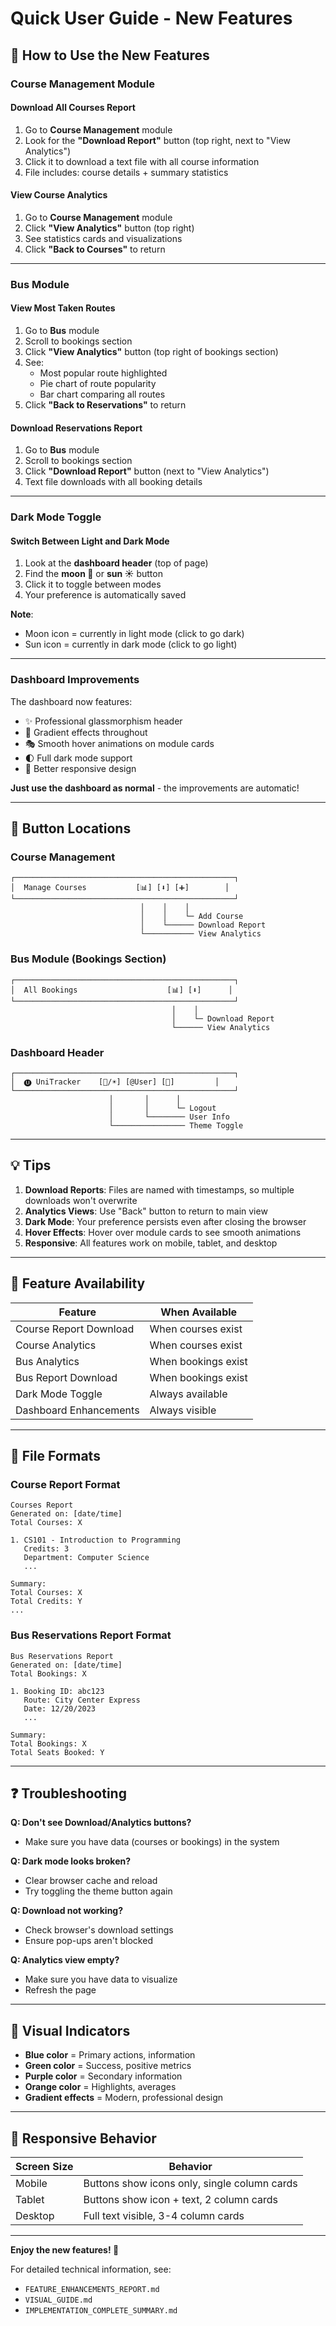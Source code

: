 # Quick User Guide - New Features

## 🚀 How to Use the New Features

### Course Management Module

#### Download All Courses Report
1. Go to **Course Management** module
2. Look for the **"Download Report"** button (top right, next to "View Analytics")
3. Click it to download a text file with all course information
4. File includes: course details + summary statistics

#### View Course Analytics
1. Go to **Course Management** module
2. Click **"View Analytics"** button (top right)
3. See statistics cards and visualizations
4. Click **"Back to Courses"** to return

---

### Bus Module

#### View Most Taken Routes
1. Go to **Bus** module
2. Scroll to bookings section
3. Click **"View Analytics"** button (top right of bookings section)
4. See:
   - Most popular route highlighted
   - Pie chart of route popularity
   - Bar chart comparing all routes
5. Click **"Back to Reservations"** to return

#### Download Reservations Report
1. Go to **Bus** module
2. Scroll to bookings section
3. Click **"Download Report"** button (next to "View Analytics")
4. Text file downloads with all booking details

---

### Dark Mode Toggle

#### Switch Between Light and Dark Mode
1. Look at the **dashboard header** (top of page)
2. Find the **moon 🌙** or **sun ☀️** button
3. Click it to toggle between modes
4. Your preference is automatically saved

**Note**: 
- Moon icon = currently in light mode (click to go dark)
- Sun icon = currently in dark mode (click to go light)

---

### Dashboard Improvements

The dashboard now features:
- ✨ Professional glassmorphism header
- 🎨 Gradient effects throughout
- 🎭 Smooth hover animations on module cards
- 🌓 Full dark mode support
- 📱 Better responsive design

**Just use the dashboard as normal** - the improvements are automatic!

---

## 📍 Button Locations

### Course Management
```
┌─────────────────────────────────────────────────┐
│  Manage Courses           [📊] [⬇️] [➕]        │
└─────────────────────────────────────────────────┘
                             │    │    │
                             │    │    └─ Add Course
                             │    └────── Download Report
                             └─────────── View Analytics
```

### Bus Module (Bookings Section)
```
┌─────────────────────────────────────────────────┐
│  All Bookings                    [📊] [⬇️]      │
└─────────────────────────────────────────────────┘
                                    │    │
                                    │    └─ Download Report
                                    └────── View Analytics
```

### Dashboard Header
```
┌─────────────────────────────────────────────────┐
│  🅤 UniTracker    [🌙/☀️] [@User] [🚪]         │
└─────────────────────────────────────────────────┘
                      │       │      │
                      │       │      └─ Logout
                      │       └──────── User Info
                      └──────────────── Theme Toggle
```

---

## 💡 Tips

1. **Download Reports**: Files are named with timestamps, so multiple downloads won't overwrite
2. **Analytics Views**: Use "Back" button to return to main view
3. **Dark Mode**: Your preference persists even after closing the browser
4. **Hover Effects**: Hover over module cards to see smooth animations
5. **Responsive**: All features work on mobile, tablet, and desktop

---

## 🎯 Feature Availability

| Feature | When Available |
|---------|---------------|
| Course Report Download | When courses exist |
| Course Analytics | When courses exist |
| Bus Analytics | When bookings exist |
| Bus Report Download | When bookings exist |
| Dark Mode Toggle | Always available |
| Dashboard Enhancements | Always visible |

---

## 📝 File Formats

### Course Report Format
```
Courses Report
Generated on: [date/time]
Total Courses: X

1. CS101 - Introduction to Programming
   Credits: 3
   Department: Computer Science
   ...

Summary:
Total Courses: X
Total Credits: Y
...
```

### Bus Reservations Report Format
```
Bus Reservations Report
Generated on: [date/time]
Total Bookings: X

1. Booking ID: abc123
   Route: City Center Express
   Date: 12/20/2023
   ...

Summary:
Total Bookings: X
Total Seats Booked: Y
```

---

## ❓ Troubleshooting

**Q: Don't see Download/Analytics buttons?**
- Make sure you have data (courses or bookings) in the system

**Q: Dark mode looks broken?**
- Clear browser cache and reload
- Try toggling the theme button again

**Q: Download not working?**
- Check browser's download settings
- Ensure pop-ups aren't blocked

**Q: Analytics view empty?**
- Make sure you have data to visualize
- Refresh the page

---

## 🎨 Visual Indicators

- **Blue color** = Primary actions, information
- **Green color** = Success, positive metrics
- **Purple color** = Secondary information
- **Orange color** = Highlights, averages
- **Gradient effects** = Modern, professional design

---

## 📱 Responsive Behavior

| Screen Size | Behavior |
|------------|----------|
| Mobile | Buttons show icons only, single column cards |
| Tablet | Buttons show icon + text, 2 column cards |
| Desktop | Full text visible, 3-4 column cards |

---

**Enjoy the new features! 🎉**

For detailed technical information, see:
- `FEATURE_ENHANCEMENTS_REPORT.md`
- `VISUAL_GUIDE.md`
- `IMPLEMENTATION_COMPLETE_SUMMARY.md`
